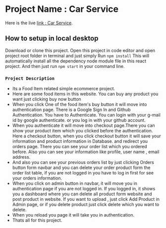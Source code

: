 # Project Name : Car Service

Here is the live [link : Car Service](https://car-service-1c30a.web.app/).

## How to setup in local desktop

Download or clone this project. Open this project in code editor and open project root folder in terminal and just simply Run `npm install`
This will automatically install all the dependency node module file in this react project.
And then just run `npm start` in your command line.

### `Project Description`

- Its a Food Item related simple ecommerce project.
- Here are some food items in this website. You can buy any product you want just clicking buy now button
- When you click One of the food item's buy button it will move into authentication page. There is a Google Sign In and Github Authentication. You have to Authenticate. You can login with your g-mail id by google authenticate. or you log in with your github account.
- When you authenticate it will move into checkout page.There you can show your product item which you clicked before the authentication. Here a checkout button, when you click checkout button it will save your information and product information in Database. and redirect you orders page. There you can see your order list which you ordered before. Also you can see your information like profile, user name , email address.
- And also you can see your previous orders list by just clicking Orders button form navbar and you can delete your order product form the order list table, if you are not logged in you have to log in first for see your orders information.
- When you click on admin button in navbar, it will move you in authentication page if you are not logged in. If you logged in, it shows you a dashboard where you can delete all product form website and post product in website. If you want to upload , just click Add Product in Admin page, or if you delete product just click delete which you want to delete.
- When you reload you page it will take you in authentication.
- Thats all for this project.
